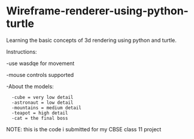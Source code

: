 # Wireframe-renderer-using-python-turtle
Learning the basic concepts of 3d rendering using python and turtle.


Instructions:

  -use wasdqe for movement
  
  -mouse controls supported
  
  -About the models:
  
	  -cube = very low detail
	  -astronaut = low detail
	  -mountains = medium detail
	  -teapot = high detail
	  -cat = the final boss

NOTE: this is the code i submitted for my CBSE class 11 project
